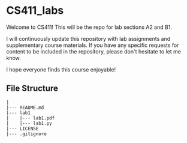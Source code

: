 # CS411_labs

Welcome to CS411! This will be the repo for lab sections A2 and B1.

I will continuously update this repository with lab assignments and supplementary course materials. If you have any specific requests for content to be included in the repository, please don't hesitate to let me know.

I hope everyone finds this course enjoyable!

## File Structure
```
|
|--- README.md
|--- lab1
|    |--- lab1.pdf
|    |--- lab1.py
|--- LICENSE
|--- .gitignore

```
